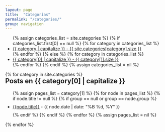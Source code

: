 ```yaml
---
layout: page
title:  "Categorías"
permalink: "/categories/"
group: navigation
---
```


<div class="col-sm-3 col-xs-6">
    <ul class="nav nav-tabs-vertical cat-tag-menu">
      {% assign categories_list = site.categories %}
      {% if categories_list.first[0] == null %}
        {% for category in categories_list %}
            <li>
                <a href="#{{ category | replace:' ','-' }}-ref">
                  {{ category | capitalize }} <span class="badge pull-right"> - {{ site.categories[category].size }}</span>
               </a>
            </li>
        {% endfor %}
      {% else %}
        {% for category in categories_list %}
            <li>
                <a href="#{{ category[0] | replace:' ','-' }}-ref">
                    {{ category[0] | capitalize }} <span class="badge pull-right"> - {{ category[1].size }}</span>
                </a>
            </li>
        {% endfor %}
      {% endif %}
      {% assign categories_list = nil %}
    </ul>
</div>
<!-- Tab panes -->
<div class="tab-content col-sm-9 col-xs-6">
  {% for category in site.categories %}
    <div class="tab-pane" id="{{ category[0] | replace:' ','-' }}-ref">
      <h2 style="margin-top: 0px">Posts en {{ category[0] | capitalize }}</h2>
      <ul class="list-unstyled">
        {% assign pages_list = category[1] %}
        {% for node in pages_list %}
          {% if node.title != null %}
            {% if group == null or group == node.group %}
              <li style="line-height: 35px;"><a href="{{ site.BASE_PATH }}{{node.url}}">{{node.title}}</a> <span class="text-muted">- {{ node.date | date: "%B %d, %Y" }}</span></li>
            {% endif %}
          {% endif %}
        {% endfor %}
        {% assign pages_list = nil %}
      </ul>
    </div>
  {% endfor %}
</div>

<div class="clearfix"></div>